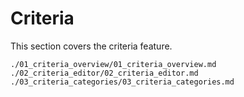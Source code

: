 # Criteria

This section covers the criteria feature.

```{toctree}
./01_criteria_overview/01_criteria_overview.md
./02_criteria_editor/02_criteria_editor.md
./03_criteria_categories/03_criteria_categories.md
```
